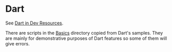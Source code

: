# Dart

See [Dart in Dev Resources](https://michaelcurrin.github.io/dev-resources/resources/other/dart.html).


There are scripts in the [Basics](Basics) directory copied from Dart's samples. They are mainly for demonstrative purposes of Dart features so some of them will give errors.

